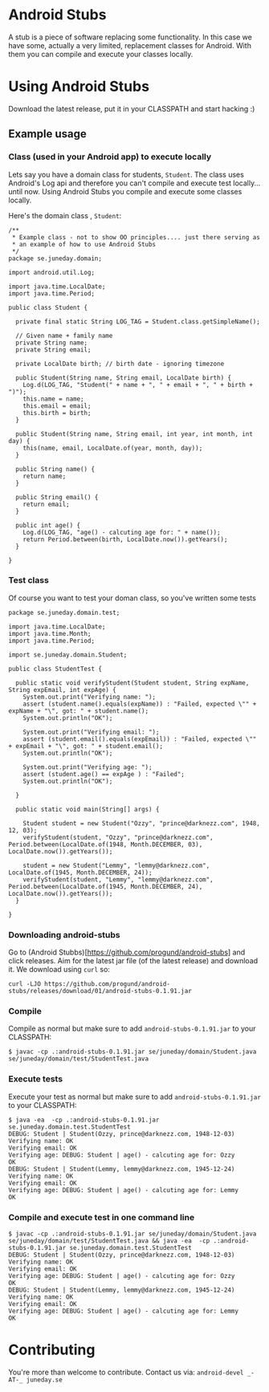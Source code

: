 # Android Stubs

A stub is a piece of software replacing some functionality. In this
case we have some, actually a very limited, replacement classes for
Android. With them you can compile and execute your classes locally.

# Using Android Stubs

Download the latest release, put it in your CLASSPATH and start hacking :)

## Example usage


### Class (used in your Android app) to execute locally

Lets say you have a domain class for students, ```Student```. The class uses Android's Log api and therefore you can't compile and execute test locally... until now. Using Android Stubs you compile and execute some classes locally.

Here's the domain class , ```Student```:

~~~
/**
 * Example class - not to show OO principles.... just there serving as
 * an example of how to use Android Stubs
 */
package se.juneday.domain;

import android.util.Log;

import java.time.LocalDate;
import java.time.Period;

public class Student {

  private final static String LOG_TAG = Student.class.getSimpleName();
  
  // Given name + family name
  private String name;
  private String email;
  
  private LocalDate birth; // birth date - ignoring timezone 

  public Student(String name, String email, LocalDate birth) {
    Log.d(LOG_TAG, "Student(" + name + ", " + email + ", " + birth + ")");
    this.name = name;
    this.email = email;
    this.birth = birth;
  }
  
  public Student(String name, String email, int year, int month, int day) {
    this(name, email, LocalDate.of(year, month, day));
  }
  
  public String name() {
    return name;
  }
  
  public String email() {
    return email;
  }

  public int age() {
    Log.d(LOG_TAG, "age() - calcuting age for: " + name());
    return Period.between(birth, LocalDate.now()).getYears();
  }

}
~~~

### Test class

Of course you want to test your doman class, so you've written some tests

~~~
package se.juneday.domain.test;

import java.time.LocalDate;
import java.time.Month;
import java.time.Period;

import se.juneday.domain.Student;

public class StudentTest {

  public static void verifyStudent(Student student, String expName, String expEmail, int expAge) {
    System.out.print("Verifying name: ");
    assert (student.name().equals(expName)) : "Failed, expected \"" + expName + "\", got: " + student.name();
    System.out.println("OK");
    
    System.out.print("Verifying email: ");
    assert (student.email().equals(expEmail)) : "Failed, expected \"" + expEmail + "\", got: " + student.email();
    System.out.println("OK");
    
    System.out.print("Verifying age: ");
    assert (student.age() == expAge ) : "Failed";
    System.out.println("OK");

  }
  
  public static void main(String[] args) {

    Student student = new Student("Ozzy", "prince@darknezz.com", 1948, 12, 03);
    verifyStudent(student, "Ozzy", "prince@darknezz.com", Period.between(LocalDate.of(1948, Month.DECEMBER, 03), LocalDate.now()).getYears());

    student = new Student("Lemmy", "lemmy@darknezz.com", LocalDate.of(1945, Month.DECEMBER, 24));
    verifyStudent(student, "Lemmy", "lemmy@darknezz.com", Period.between(LocalDate.of(1945, Month.DECEMBER, 24), LocalDate.now()).getYears());
  }
  
}
~~~

### Downloading android-stubs

Go to (Android Stubbs)[https://github.com/progund/android-stubs] and click releases. Aim for the latest jar file (of the latest release) and download it. We download using ```curl``` so:

~~~
curl -LJO https://github.com/progund/android-stubs/releases/download/01/android-stubs-0.1.91.jar
~~~

### Compile

Compile as normal but make sure to add ```android-stubs-0.1.91.jar``` to your CLASSPATH:

~~~
$ javac -cp .:android-stubs-0.1.91.jar se/juneday/domain/Student.java se/juneday/domain/test/StudentTest.java
~~~

### Execute tests

Execute your test as normal but make sure to add ```android-stubs-0.1.91.jar``` to your CLASSPATH:

~~~
$ java -ea  -cp .:android-stubs-0.1.91.jar se.juneday.domain.test.StudentTest 
DEBUG: Student | Student(Ozzy, prince@darknezz.com, 1948-12-03)
Verifying name: OK
Verifying email: OK
Verifying age: DEBUG: Student | age() - calcuting age for: Ozzy
OK
DEBUG: Student | Student(Lemmy, lemmy@darknezz.com, 1945-12-24)
Verifying name: OK
Verifying email: OK
Verifying age: DEBUG: Student | age() - calcuting age for: Lemmy
OK
~~~

### Compile and execute test in one command line

~~~
$ javac -cp .:android-stubs-0.1.91.jar se/juneday/domain/Student.java se/juneday/domain/test/StudentTest.java && java -ea  -cp .:android-stubs-0.1.91.jar se.juneday.domain.test.StudentTest 
DEBUG: Student | Student(Ozzy, prince@darknezz.com, 1948-12-03)
Verifying name: OK
Verifying email: OK
Verifying age: DEBUG: Student | age() - calcuting age for: Ozzy
OK
DEBUG: Student | Student(Lemmy, lemmy@darknezz.com, 1945-12-24)
Verifying name: OK
Verifying email: OK
Verifying age: DEBUG: Student | age() - calcuting age for: Lemmy
OK
~~~

# Contributing 

You're more than welcome to contribute. Contact us via: ```android-devel _-AT-_ juneday.se```
